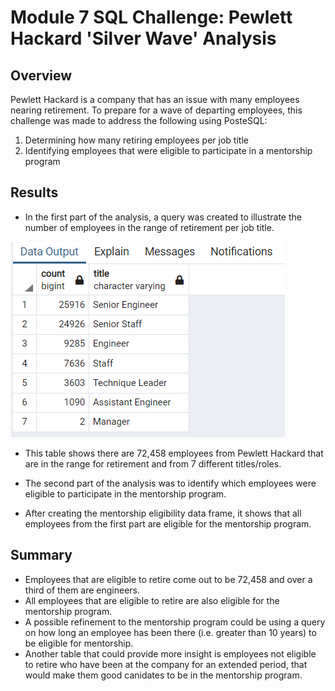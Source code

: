 # Module 7 SQL Challenge: Pewlett Hackard 'Silver Wave' Analysis

## Overview

Pewlett Hackard is a company that has an issue with many employees nearing retirement. To prepare for a wave of departing employees, this challenge was made to address the following using PosteSQL:

1) Determining how many retiring employees per job title</br>
2) Identifying employees that were eligible to participate in a mentorship program</br>

## Results

- In the first part of the analysis, a query was created to illustrate the number of employees in the range of retirement per job title.</br>

![retiring_titles.png](https://github.com/Paul-Lecander/Pewlett-Hackard-Analysis/blob/main/retiring_titles.png.png)</br>

- This table shows there are 72,458 employees from Pewlett Hackard that are in the range for retirement and from 7 different titles/roles.

- The second part of the analysis was to identify which employees were eligible to participate in the mentorship program. 
- After creating the mentorship eligibility data frame, it shows that all employees from the first part are eligible for the mentorship program.

## Summary

- Employees that are eligible to retire come out to be 72,458 and over a third of them are engineers. 
- All employees that are eligible to retire are also eligible for the mentorship program.
- A possible refinement to the mentorship program could be using a query on how long an employee has been there (i.e. greater than 10 years) to be eligible for mentorship.
- Another table that could provide more insight is employees not eligible to retire who have been at the company for an extended period, that would make them good canidates to be in the mentorship program.


